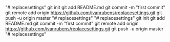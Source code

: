 "# replacesettings"  git init git add README.md git commit -m "first commit" git remote add origin https://github.com/ivanrubens/replacesettings.git git push -u origin master
"# replacesettings" 
"# replacesettings"  git init git add README.md git commit -m "first commit" git remote add origin https://github.com/ivanrubens/replacesettings.git git push -u origin master
"# replacesettings" 
